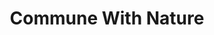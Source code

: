 ---
title: "Commune With Nature"
permalink: /spells/commune-with-nature/
tags:
  - Spell
  - 5th Level
  - Divination
available_for:
  - Druid
  - Ranger
level: "5th Level"
school: "Divination"
comp:
  - V
  - S
cast_time: "1 Minute"
ritual: true
description: |
  You briefly become one with nature and gain knowledge of the surrounding territory. In the outdoors, the spell gives you knowledge of the land within 3 miles of you. In caves and other natural underground settings, the radius is limited to 300 feet. The spell doesn't function where nature has been replaced by construction, such as in dungeons and towns.

  You instantly gain knowledge of up to three facts of your choice about any of the following subjects as they relate to the area:

  - terrain and bodies of water

  - prevalent plants, minerals, animals, or peoples

  - powerful celestials, fey, fiends, elementals, or undead

  - influence from other planes of existence

  - buildings

  For example, you could determine the location of powerful undead in the area, the location of major sources of safe drinking water, and the location of any nearby towns.
excerpt: "You briefly become one with nature and gain knowledge of the surrounding territory."
source: "Basic Rules"
---